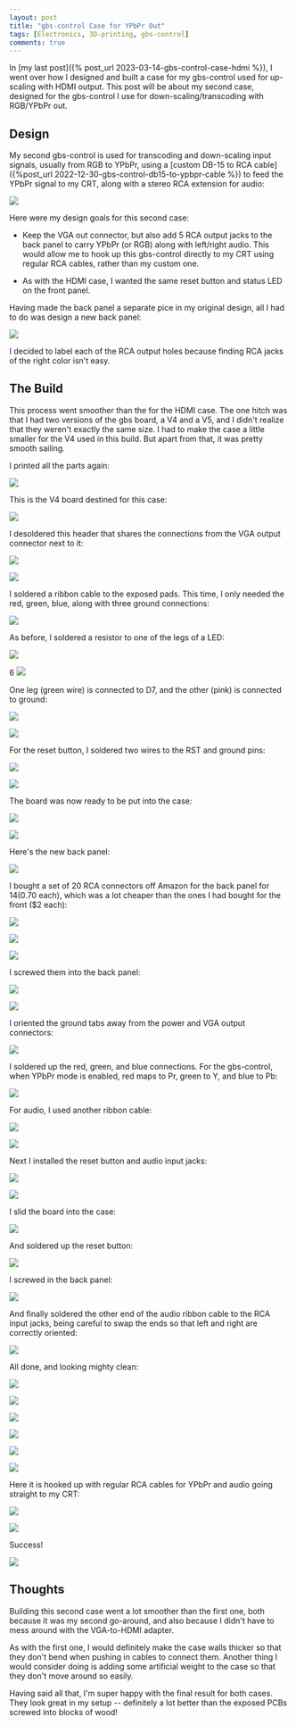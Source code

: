 ```yaml
---
layout: post
title: "gbs-control Case for YPbPr Out"
tags: [Electronics, 3D-printing, gbs-control]
comments: true
---
```


In [my last post]({% post_url 2023-03-14-gbs-control-case-hdmi %}), I went over how I designed and built a case for my gbs-control used for up-scaling with HDMI output. This post will be about my second case, designed for the gbs-control I use for down-scaling/transcoding with RGB/YPbPr out.

## Design

My second gbs-control is used for transcoding and down-scaling input signals, usually from RGB to YPbPr, using a [custom DB-15 to RCA cable]({%post_url 2022-12-30-gbs-control-db15-to-ypbpr-cable %}) to feed the YPbPr signal to my CRT, along with a stereo RCA extension for audio:

![](/assets/images/gbs-control-case-ypbpr/IMG_8660.jpg)

Here were my design goals for this second case:

* Keep the VGA out connector, but also add 5 RCA output jacks to the back panel to carry YPbPr (or RGB) along with left/right audio. This would allow me to hook up this gbs-control directly to my CRT using regular RCA cables, rather than my custom one.

* As with the HDMI case, I wanted the same reset button and status LED on the front panel.

Having made the back panel a separate pice in my original design, all I had to do was design a new back panel:

![](/assets/images/gbs-control-case-ypbpr/YPbPr_Case_Back.jpg)

I decided to label each of the RCA output holes because finding RCA jacks of the right color isn't easy.

## The Build

This process went smoother than the for the HDMI case. The one hitch was that I had two versions of the gbs board, a V4 and a V5, and I didn't realize that they weren't exactly the same size. I had to make the case a little smaller for the V4 used in this build. But apart from that, it was pretty smooth sailing.

I printed all the parts again:

![](/assets/images/gbs-control-case-ypbpr/IMG_9842.jpg)

This is the V4 board destined for this case:

![](/assets/images/gbs-control-case-ypbpr/IMG_9850.jpg)

I desoldered this header that shares the connections from the VGA output connector next to it:

![](/assets/images/gbs-control-case-ypbpr/IMG_9851.jpg)

![](/assets/images/gbs-control-case-ypbpr/IMG_9853.jpg)

I soldered a ribbon cable to the exposed pads. This time, I only needed the red, green, blue, along with three ground connections:

![](/assets/images/gbs-control-case-ypbpr/IMG_9854.jpg)

As before, I soldered a resistor to one of the legs of a LED:

![](/assets/images/gbs-control-case-ypbpr/IMG_9856.jpg)

6
![](/assets/images/gbs-control-case-ypbpr/IMG_9860.jpg)

One leg (green wire) is connected to D7, and the other (pink) is connected to ground:

![](/assets/images/gbs-control-case-ypbpr/IMG_9864.jpg)

![](/assets/images/gbs-control-case-ypbpr/IMG_9863.jpg)

For the reset button, I soldered two wires to the RST and ground pins:

![](/assets/images/gbs-control-case-ypbpr/IMG_9865.jpg)

![](/assets/images/gbs-control-case-ypbpr/IMG_9866.jpg)

The board was now ready to be put into the case:

![](/assets/images/gbs-control-case-ypbpr/IMG_9867.jpg)

![](/assets/images/gbs-control-case-ypbpr/IMG_9869.jpg)

Here's the new back panel:

![](/assets/images/gbs-control-case-ypbpr/IMG_9870.jpg)

I bought a set of 20 RCA connectors off Amazon for the back panel for $14 ($0.70 each), which was a lot cheaper than the ones I had bought for the front ($2 each):

![](/assets/images/gbs-control-case-ypbpr/IMG_9871.jpg)

![](/assets/images/gbs-control-case-ypbpr/IMG_9872.jpg)

![](/assets/images/gbs-control-case-ypbpr/IMG_9873.jpg)

I screwed them into the back panel:

![](/assets/images/gbs-control-case-ypbpr/IMG_9874.jpg)

![](/assets/images/gbs-control-case-ypbpr/IMG_9875.jpg)

I oriented the ground tabs away from the power and VGA output connectors:

![](/assets/images/gbs-control-case-ypbpr/IMG_9877.jpg)

I soldered up the red, green, and blue connections. For the gbs-control, when YPbPr mode is enabled, red maps to Pr, green to Y, and blue to Pb:

![](/assets/images/gbs-control-case-ypbpr/IMG_9881.jpg)

For audio, I used another ribbon cable:

![](/assets/images/gbs-control-case-ypbpr/IMG_9882.jpg)

![](/assets/images/gbs-control-case-ypbpr/IMG_9883.jpg)

Next I installed the reset button and audio input jacks:

![](/assets/images/gbs-control-case-ypbpr/IMG_9885.jpg)

![](/assets/images/gbs-control-case-ypbpr/IMG_9887.jpg)

I slid the board into the case:

![](/assets/images/gbs-control-case-ypbpr/IMG_9890.jpg)

And soldered up the reset button:

![](/assets/images/gbs-control-case-ypbpr/IMG_9891.jpg)

I screwed in the back panel:

![](/assets/images/gbs-control-case-ypbpr/IMG_9893.jpg)

And finally soldered the other end of the audio ribbon cable to the RCA input jacks, being careful to swap the ends so that left and right are correctly oriented:

![](/assets/images/gbs-control-case-ypbpr/IMG_9894.jpg)

All done, and looking mighty clean:

![](/assets/images/gbs-control-case-ypbpr/IMG_9896.jpg)

![](/assets/images/gbs-control-case-ypbpr/IMG_9898.jpg)

![](/assets/images/gbs-control-case-ypbpr/IMG_9899.jpg)

![](/assets/images/gbs-control-case-ypbpr/IMG_9900.jpg)

![](/assets/images/gbs-control-case-ypbpr/IMG_9901.jpg)

![](/assets/images/gbs-control-case-ypbpr/IMG_9902.jpg)

Here it is hooked up with regular RCA cables for YPbPr and audio going straight to my CRT:

![](/assets/images/gbs-control-case-ypbpr/IMG_9905.jpg)

![](/assets/images/gbs-control-case-ypbpr/IMG_9906.jpg)

Success!

![](/assets/images/gbs-control-case-ypbpr/IMG_9908.jpg)


## Thoughts

Building this second case went a lot smoother than the first one, both because it was my second go-around, and also because I didn't have to mess around with the VGA-to-HDMI adapter.

As with the first one, I would definitely make the case walls thicker so that they don't bend when pushing in cables to connect them. Another thing I would consider doing is adding some artificial weight to the case so that they don't move around so easily.

Having said all that, I'm super happy with the final result for both cases. They look great in my setup -- definitely a lot better than the exposed PCBs screwed into blocks of wood!
